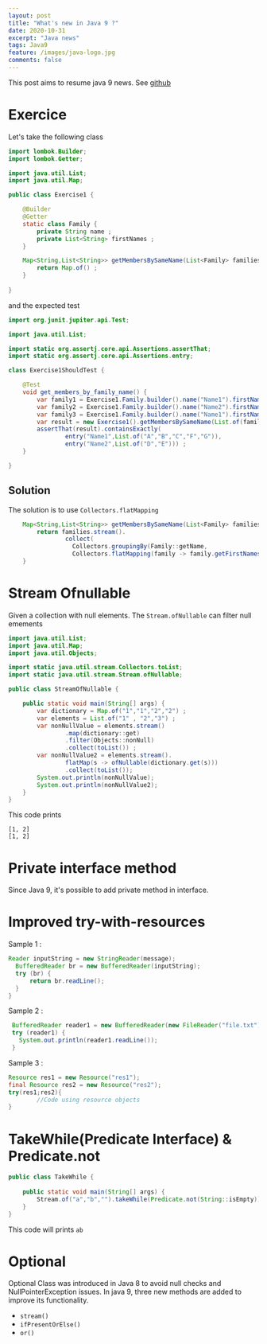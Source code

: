 ```yaml
---
layout: post
title: "What's new in Java 9 ?"
date: 2020-10-31
excerpt: "Java news"
tags: Java9
feature: /images/java-logo.jpg
comments: false
---
```


This post aims to resume java 9 news. See [github](https://github.com/Ahdak/java-news/tree/main/src/main/java/net/dammak/java9)

# Exercice

Let's take the following class

```java
import lombok.Builder;
import lombok.Getter;

import java.util.List;
import java.util.Map;

public class Exercise1 {

    @Builder
    @Getter
    static class Family {
        private String name ;
        private List<String> firstNames ;
    }

    Map<String,List<String>> getMembersBySameName(List<Family> families) {
        return Map.of() ;
    }
    
}
```

and the expected test

```java
import org.junit.jupiter.api.Test;

import java.util.List;

import static org.assertj.core.api.Assertions.assertThat;
import static org.assertj.core.api.Assertions.entry;

class Exercise1ShouldTest {

    @Test
    void get_members_by_family_name() {
        var family1 = Exercise1.Family.builder().name("Name1").firstNames(List.of("A","B","C")).build() ;
        var family2 = Exercise1.Family.builder().name("Name2").firstNames(List.of("D","E")).build() ;
        var family3 = Exercise1.Family.builder().name("Name1").firstNames(List.of("F","G")).build() ;
        var result = new Exercise1().getMembersBySameName(List.of(family1,family2,family3)) ;
        assertThat(result).containsExactly(
                entry("Name1",List.of("A","B","C","F","G")),
                entry("Name2",List.of("D","E"))) ;
    }

}
```

## Solution

The solution is to use `Collectors.flatMapping`

```java
    Map<String,List<String>> getMembersBySameName(List<Family> families) {
        return families.stream().
                collect(
                  Collectors.groupingBy(Family::getName,
                  Collectors.flatMapping(family -> family.getFirstNames().stream(),Collectors.toList())));
    }
```

# Stream Ofnullable

Given a collection with null elements. The `Stream.ofNullable` can filter null emements

```java
import java.util.List;
import java.util.Map;
import java.util.Objects;

import static java.util.stream.Collectors.toList;
import static java.util.stream.Stream.ofNullable;

public class StreamOfNullable {

    public static void main(String[] args) {
        var dictionary = Map.of("1","1","2","2") ;
        var elements = List.of("1" , "2","3") ;
        var nonNullValue = elements.stream()
                .map(dictionary::get)
                .filter(Objects::nonNull)
                .collect(toList()) ;
        var nonNullValue2 = elements.stream().
                flatMap(s -> ofNullable(dictionary.get(s)))
                .collect(toList());
        System.out.println(nonNullValue);
        System.out.println(nonNullValue2);
    }
}
```

This code prints

```text
[1, 2]
[1, 2]
```

# Private interface method

Since Java 9, it's possible to add private method in interface.

# Improved try-with-resources

Sample 1 :

```java
Reader inputString = new StringReader(message);
  BufferedReader br = new BufferedReader(inputString);
  try (br) {
      return br.readLine();
  }
}
```

Sample 2 :

```java
 BufferedReader reader1 = new BufferedReader(new FileReader("file.txt"));
 try (reader1) {
   System.out.println(reader1.readLine());
 }
```

Sample 3 :

```java
Resource res1 = new Resource("res1");
final Resource res2 = new Resource("res2");
try(res1;res2){
        //Code using resource objects
}
```

# TakeWhile(Predicate Interface) & Predicate.not

```java
public class TakeWhile {
    
    public static void main(String[] args) {
        Stream.of("a","b","").takeWhile(Predicate.not(String::isEmpty)).forEach(System.out::print);
    }
}
```

This code will prints `ab`

# Optional

Optional Class was introduced in Java 8 to avoid null checks and NullPointerException issues. In java 9, three new methods are added to improve its functionality.

- `stream()`
- `ifPresentOrElse()`
- `or()`